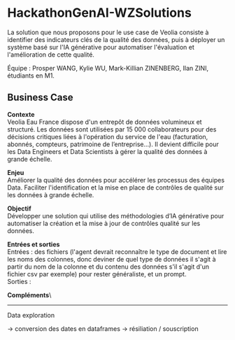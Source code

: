 # HackathonGenAI-WZSolutions

La solution que nous proposons pour le use case de Veolia consiste à identifier des indicateurs clés de la qualité des données, puis à déployer un système basé sur l'IA générative pour automatiser l'évaluation et l'amélioration de cette qualité.

Équipe : Prosper WANG, Kylie WU, Mark-Killian ZINENBERG, Ilan ZINI, étudiants en M1.

## Business Case

**Contexte**\
Veolia Eau France dispose d'un entrepôt de données volumineux et structuré. Les données sont utilisées par 15 000 collaborateurs pour des décisions critiques liées à l'opération du service de l'eau (facturation, abonnés, compteurs, patrimoine de l’entreprise...). Il devient difficile pour les Data Engineers et Data Scientists à gérer la qualité des données à grande échelle.

**Enjeu**\
Améliorer la qualité des données pour accélérer les processus des équipes Data. Faciliter l'identification et la mise en place de contrôles de qualité sur les données à grande échelle.

**Objectif**\
Développer une solution qui utilise des méthodologies d’IA générative pour automatiser la création et la mise à jour de contrôles qualité sur les données.

**Entrées et sorties**\
Entrées : des fichiers (l'agent devrait reconnaître le type de document et lire les noms des colonnes, donc deviner de quel type de données il s'agit à partir du nom de la colonne et du contenu des données s'il s'agit d'un fichier csv par exemple) pour rester généraliste, et un prompt.\
Sorties : 

**Compléments**\




-----

Data exploration

-> conversion des dates en dataframes
-> résiliation / souscription